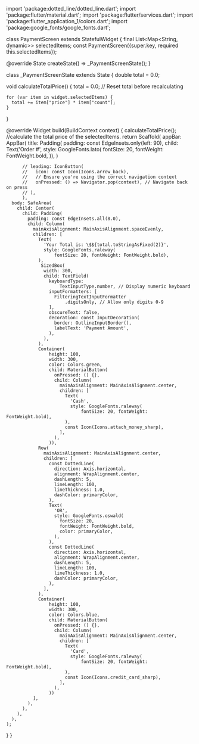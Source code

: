import 'package:dotted_line/dotted_line.dart';
import 'package:flutter/material.dart';
import 'package:flutter/services.dart';
import 'package:flutter_application_1/colors.dart';
import 'package:google_fonts/google_fonts.dart';

class PaymentScreen extends StatefulWidget {
  final List<Map<String, dynamic>> selectedItems;
  const PaymentScreen({super.key, required this.selectedItems});

  @override
  State<PaymentScreen> createState() => _PaymentScreenState();
}

class _PaymentScreenState extends State<PaymentScreen> {
  double total = 0.0;

  void calculateTotalPrice() {
    total = 0.0; // Reset total before recalculating

    for (var item in widget.selectedItems) {
      total += item["price"] * item["count"];
    }
  }

  @override
  Widget build(BuildContext context) {
    calculateTotalPrice(); //calculate the total price of the selectedItems.
    return Scaffold(
      appBar: AppBar(
          title: Padding(
        padding: const EdgeInsets.only(left: 90),
        child: Text('Order #',
            style: GoogleFonts.lato(
              fontSize: 20,
              fontWeight: FontWeight.bold,
            )),
      )

          // leading: IconButton(
          //   icon: const Icon(Icons.arrow_back),
          //   // Ensure you're using the correct navigation context
          //   onPressed: () => Navigator.pop(context), // Navigate back on press
          // ),
          ),
      body: SafeArea(
        child: Center(
          child: Padding(
            padding: const EdgeInsets.all(8.0),
            child: Column(
              mainAxisAlignment: MainAxisAlignment.spaceEvenly,
              children: [
                Text(
                  'Your Total is: \$${total.toStringAsFixed(2)}',
                  style: GoogleFonts.raleway(
                      fontSize: 20, fontWeight: FontWeight.bold),
                ),
                 SizedBox(
                  width: 300,
                  child: TextField(
                    keyboardType:
                        TextInputType.number, // Display numeric keyboard
                    inputFormatters: [
                      FilteringTextInputFormatter
                          .digitsOnly, // Allow only digits 0-9
                    ],
                    obscureText: false,
                    decoration: const InputDecoration(
                      border: OutlineInputBorder(),
                      labelText: 'Payment Amount',
                    ),
                  ),
                ),
                Container(
                    height: 100,
                    width: 300,
                    color: Colors.green,
                    child: MaterialButton(
                      onPressed: () {},
                      child: Column(
                        mainAxisAlignment: MainAxisAlignment.center,
                        children: [
                          Text(
                            'Cash',
                            style: GoogleFonts.raleway(
                                fontSize: 20, fontWeight: FontWeight.bold),
                          ),
                          const Icon(Icons.attach_money_sharp),
                        ],
                      ),
                    )),
                Row(
                  mainAxisAlignment: MainAxisAlignment.center,
                  children: [
                    const DottedLine(
                      direction: Axis.horizontal,
                      alignment: WrapAlignment.center,
                      dashLength: 5,
                      lineLength: 100,
                      lineThickness: 1.0,
                      dashColor: primaryColor,
                    ),
                    Text(
                      'OR',
                      style: GoogleFonts.oswald(
                        fontSize: 20,
                        fontWeight: FontWeight.bold,
                        color: primaryColor,
                      ),
                    ),
                    const DottedLine(
                      direction: Axis.horizontal,
                      alignment: WrapAlignment.center,
                      dashLength: 5,
                      lineLength: 100,
                      lineThickness: 1.0,
                      dashColor: primaryColor,
                    ),
                  ],
                ),
                Container(
                    height: 100,
                    width: 300,
                    color: Colors.blue,
                    child: MaterialButton(
                      onPressed: () {},
                      child: Column(
                        mainAxisAlignment: MainAxisAlignment.center,
                        children: [
                          Text(
                            'Card',
                            style: GoogleFonts.raleway(
                                fontSize: 20, fontWeight: FontWeight.bold),
                          ),
                          const Icon(Icons.credit_card_sharp),
                        ],
                      ),
                    ))
              ],
            ),
          ),
        ),
      ),
    );
  }
}
